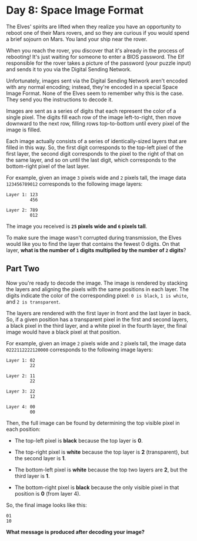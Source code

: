 # Day 8: Space Image Format 
The Elves' spirits are lifted when they realize you have an opportunity to reboot one of their Mars rovers, and so they are curious if you would spend a brief sojourn on Mars. You land your ship near the rover.

When you reach the rover, you discover that it's already in the process of rebooting! It's just waiting for someone to enter a BIOS password. The Elf responsible for the rover takes a picture of the password (your puzzle input) and sends it to you via the Digital Sending Network.

Unfortunately, images sent via the Digital Sending Network aren't encoded with any normal encoding; instead, they're encoded in a special Space Image Format. None of the Elves seem to remember why this is the case. They send you the instructions to decode it.

Images are sent as a series of digits that each represent the color of a single pixel. The digits fill each row of the image left-to-right, then move downward to the next row, filling rows top-to-bottom until every pixel of the image is filled.

Each image actually consists of a series of identically-sized layers that are filled in this way. So, the first digit corresponds to the top-left pixel of the first layer, the second digit corresponds to the pixel to the right of that on the same layer, and so on until the last digit, which corresponds to the bottom-right pixel of the last layer.

For example, given an image ```3``` pixels wide and ```2``` pixels tall, the image data ```123456789012``` corresponds to the following image layers:
```
Layer 1: 123
         456

Layer 2: 789
         012
```
The image you received is **```25``` pixels wide and ```6``` pixels tall**.

To make sure the image wasn't corrupted during transmission, the Elves would like you to find the layer that contains the fewest 0 digits. On that layer, **what is the number of ```1``` digits multiplied by the number of ```2``` digits**?

## Part Two 
Now you're ready to decode the image. The image is rendered by stacking the layers and aligning the pixels with the same positions in each layer. The digits indicate the color of the corresponding pixel: ```0 is black```, ```1 is white```, and ```2 is transparent```.

The layers are rendered with the first layer in front and the last layer in back. So, if a given position has a transparent pixel in the first and second layers, a black pixel in the third layer, and a white pixel in the fourth layer, the final image would have a black pixel at that position.

For example, given an image ```2``` pixels wide and ```2``` pixels tall, the image data ```0222112222120000``` corresponds to the following image layers:
```
Layer 1: 02
         22

Layer 2: 11
         22

Layer 3: 22
         12

Layer 4: 00
         00
```
Then, the full image can be found by determining the top visible pixel in each position:

* The top-left pixel is **black** because the top layer is **0**.

* The top-right pixel is **white** because the top layer is **2** (transparent), but the second layer is **1**.

* The bottom-left pixel is **white** because the top two layers are **2**, but the third layer is **1**.

* The bottom-right pixel is **black** because the only visible pixel in that position is **0** (from layer 4).

So, the final image looks like this:
```
01
10
```
**What message is produced after decoding your image?**